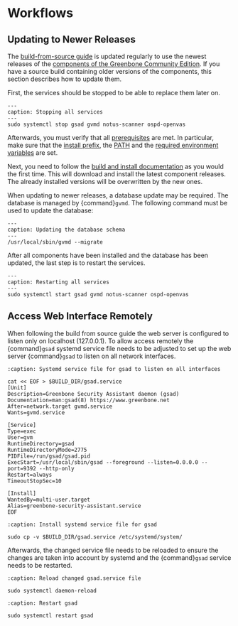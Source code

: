 # Workflows

## Updating to Newer Releases

The [build-from-source guide](./index.md) is updated regularly to use the
newest releases of the [components of the Greenbone Community Edition](../../background.md#architecture).
If you have a source build containing older versions of the components, this
section describes how to update them.

First, the services should be stopped to be able to replace them later on.

```{code-block} shell
---
caption: Stopping all services
---
sudo systemctl stop gsad gvmd notus-scanner ospd-openvas
```

Afterwards, you must verify that all [prerequisites](./index.md#prerequisites) are met.
In particular, make sure that the [install prefix](./index.md#choosing-an-install-prefix), the
[PATH](./index.md#setting-the-path) and the [required environment variables](./index.md#creating-a-source-build-and-install-directory)
are set.

Next, you need to follow the [build and install documentation](./index.md#building-and-installing-the-components)
as you would the first time. This will download and install the
latest component releases. The already installed versions will be overwritten by
the new ones.

When updating to newer releases, a database update may be required. The database
is managed by {command}`gvmd`. The following command must be used to update
the database:

```{code-block} shell
---
caption: Updating the database schema
---
/usr/local/sbin/gvmd --migrate
```

After all components have been installed and the database has
been updated, the last step is to restart the services.

```{code-block} shell
---
caption: Restarting all services
---
sudo systemctl start gsad gvmd notus-scanner ospd-openvas
```

## Access Web Interface Remotely

When following the build from source guide the web server is configured to
listen only on localhost (127.0.0.1). To allow access remotely the
{command}`gsad` systemd service file needs to be adjusted to set up the web
server {command}`gsad` to listen on all network interfaces.

```{code-block} none
:caption: Systemd service file for gsad to listen on all interfaces

cat << EOF > $BUILD_DIR/gsad.service
[Unit]
Description=Greenbone Security Assistant daemon (gsad)
Documentation=man:gsad(8) https://www.greenbone.net
After=network.target gvmd.service
Wants=gvmd.service

[Service]
Type=exec
User=gvm
RuntimeDirectory=gsad
RuntimeDirectoryMode=2775
PIDFile=/run/gsad/gsad.pid
ExecStart=/usr/local/sbin/gsad --foreground --listen=0.0.0.0 --port=9392 --http-only
Restart=always
TimeoutStopSec=10

[Install]
WantedBy=multi-user.target
Alias=greenbone-security-assistant.service
EOF
```

```{code-block}
:caption: Install systemd service file for gsad

sudo cp -v $BUILD_DIR/gsad.service /etc/systemd/system/
```

Afterwards, the changed service file needs to be reloaded to ensure the changes
are taken into account by systemd and the {command}`gsad` service needs to be
restarted.


```{code-block}
:caption: Reload changed gsad.service file

sudo systemctl daemon-reload
```

```{code-block}
:caption: Restart gsad

sudo systemctl restart gsad
```
